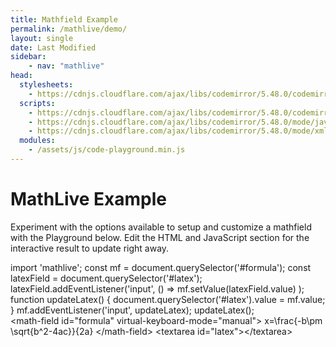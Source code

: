 ```yaml
---
title: Mathfield Example
permalink: /mathlive/demo/
layout: single
date: Last Modified
sidebar:
    - nav: "mathlive"
head:
  stylesheets:
    - https://cdnjs.cloudflare.com/ajax/libs/codemirror/5.48.0/codemirror.min.css
  scripts:
    - https://cdnjs.cloudflare.com/ajax/libs/codemirror/5.48.0/codemirror.min.js
    - https://cdnjs.cloudflare.com/ajax/libs/codemirror/5.48.0/mode/javascript/javascript.min.js
    - https://cdnjs.cloudflare.com/ajax/libs/codemirror/5.48.0/mode/xml/xml.min.js
  modules:
    - /assets/js/code-playground.min.js
---
```

<script>
    moduleMap = {
        mathlive: "//unpkg.com/mathlive?module",
        "html-to-image": "///assets/js/html-to-image.js",
    };
</script>

# MathLive Example

Experiment with the options available to setup and customize a 
mathfield with the Playground below. Edit the HTML and JavaScript section for the interactive result to update right away.

<!-- htmlmin:ignore -->
<code-playground layout="stack">
    <style slot="style">
      .output {
        background: #f9f9f9;
        padding: 16px;
      }
      .output:focus-within {
        outline: none;
      }
      .output math-field, #latex {
        background: #fff;
        border-radius: 4px;
        border: 1px solid #ddd;
        padding: 8px;
      }
      .output math-field { font-size: 24px; } 
      .output math-field:focus-within {
        outline: Highlight auto 1px;
        outline: -webkit-focus-ring-color auto 1px
      }
      #latex {
        margin-top: 1em;
        font-family: 'IBM Plex Mono', 'Fira Code', 'Source Code Pro',   monospace;
      }
    </style>
    <div slot="javascript">import 'mathlive';
const mf = document.querySelector('#formula');
const latexField = document.querySelector('#latex');
latexField.addEventListener('input', () => 
  mf.setValue(latexField.value)
);
function updateLatex() {
  document.querySelector('#latex').value = mf.value;
}
mf.addEventListener('input', updateLatex);
updateLatex();</div>
    <div slot="html">
&lt;math-field id="formula" virtual-keyboard-mode="manual"&gt;
    x=\frac{-b\pm \sqrt{b^2-4ac}}{2a}
&lt;/math-field&gt;
&lt;textarea id="latex"&gt;&lt;/textarea&gt;</div>
</code-playground>
<!-- htmlmin:ignore -->
